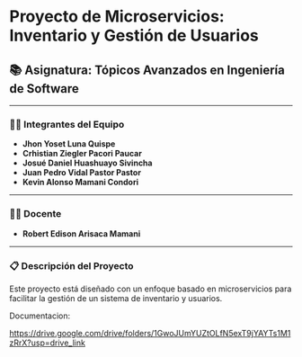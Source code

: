 # Proyecto de Microservicios: Inventario y Gestión de Usuarios

## 📚 **Asignatura: Tópicos Avanzados en Ingeniería de Software**

---

### **👨‍💻 Integrantes del Equipo**
- **Jhon Yoset Luna Quispe**
- **Crhistian Ziegler Pacori Paucar**
- **Josué Daniel Huashuayo Sivincha**
- **Juan Pedro Vidal Pastor Pastor**
- **Kevin Alonso Mamani Condori**

---

### **👨‍🏫 Docente**
- **Robert Edison Arisaca Mamani**

---

### **📋 Descripción del Proyecto**
Este proyecto está diseñado con un enfoque basado en microservicios para facilitar la gestión de un sistema de inventario y usuarios. 

Documentacion: 

https://drive.google.com/drive/folders/1GwoJUmYUZtOLfN5exT9jYAYTs1M1zRrX?usp=drive_link

